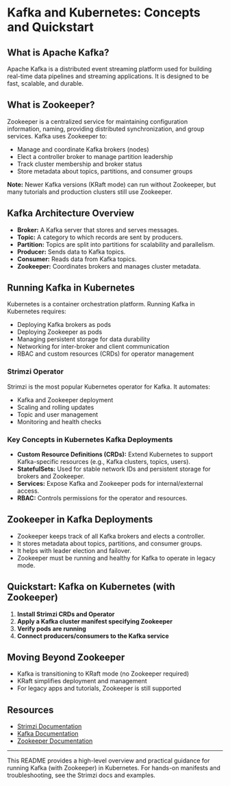# Kafka and Kubernetes: Concepts and Quickstart

## What is Apache Kafka?
Apache Kafka is a distributed event streaming platform used for building real-time data pipelines and streaming applications. It is designed to be fast, scalable, and durable.

## What is Zookeeper?
Zookeeper is a centralized service for maintaining configuration information, naming, providing distributed synchronization, and group services. Kafka uses Zookeeper to:
- Manage and coordinate Kafka brokers (nodes)
- Elect a controller broker to manage partition leadership
- Track cluster membership and broker status
- Store metadata about topics, partitions, and consumer groups

**Note:** Newer Kafka versions (KRaft mode) can run without Zookeeper, but many tutorials and production clusters still use Zookeeper.

## Kafka Architecture Overview
- **Broker:** A Kafka server that stores and serves messages.
- **Topic:** A category to which records are sent by producers.
- **Partition:** Topics are split into partitions for scalability and parallelism.
- **Producer:** Sends data to Kafka topics.
- **Consumer:** Reads data from Kafka topics.
- **Zookeeper:** Coordinates brokers and manages cluster metadata.

## Running Kafka in Kubernetes
Kubernetes is a container orchestration platform. Running Kafka in Kubernetes requires:
- Deploying Kafka brokers as pods
- Deploying Zookeeper as pods
- Managing persistent storage for data durability
- Networking for inter-broker and client communication
- RBAC and custom resources (CRDs) for operator management

### Strimzi Operator
Strimzi is the most popular Kubernetes operator for Kafka. It automates:
- Kafka and Zookeeper deployment
- Scaling and rolling updates
- Topic and user management
- Monitoring and health checks

### Key Concepts in Kubernetes Kafka Deployments
- **Custom Resource Definitions (CRDs):** Extend Kubernetes to support Kafka-specific resources (e.g., Kafka clusters, topics, users).
- **StatefulSets:** Used for stable network IDs and persistent storage for brokers and Zookeeper.
- **Services:** Expose Kafka and Zookeeper pods for internal/external access.
- **RBAC:** Controls permissions for the operator and resources.

## Zookeeper in Kafka Deployments
- Zookeeper keeps track of all Kafka brokers and elects a controller.
- It stores metadata about topics, partitions, and consumer groups.
- It helps with leader election and failover.
- Zookeeper must be running and healthy for Kafka to operate in legacy mode.

## Quickstart: Kafka on Kubernetes (with Zookeeper)
1. **Install Strimzi CRDs and Operator**
2. **Apply a Kafka cluster manifest specifying Zookeeper**
3. **Verify pods are running**
4. **Connect producers/consumers to the Kafka service**

## Moving Beyond Zookeeper
- Kafka is transitioning to KRaft mode (no Zookeeper required)
- KRaft simplifies deployment and management
- For legacy apps and tutorials, Zookeeper is still supported

## Resources
- [Strimzi Documentation](https://strimzi.io/docs/)
- [Kafka Documentation](https://kafka.apache.org/documentation/)
- [Zookeeper Documentation](https://zookeeper.apache.org/doc/)

---
This README provides a high-level overview and practical guidance for running Kafka (with Zookeeper) in Kubernetes. For hands-on manifests and troubleshooting, see the Strimzi docs and examples.
